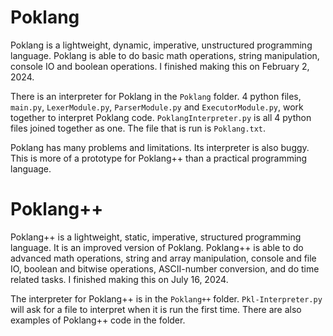 # Poklang
Poklang is a lightweight, dynamic, imperative, unstructured programming language. Poklang is able to do basic math operations, string manipulation, console IO and boolean operations. I finished making this on February 2, 2024.

There is an interpreter for Poklang in the ```Poklang``` folder. 4 python files, ```main.py```, ```LexerModule.py```, ```ParserModule.py``` and ```ExecutorModule.py```, work together to interpret Poklang code. ```PoklangInterpreter.py``` is all 4 python files joined together as one. The file that is run is ```Poklang.txt```.

Poklang has many problems and limitations. Its interpreter is also buggy. This is more of a prototype for Poklang++ than a practical programming language.

# Poklang++
Poklang++ is a lightweight, static, imperative, structured programming language. It is an improved version of Poklang. Poklang++ is able to do advanced math operations, string and array manipulation, console and file IO, boolean and bitwise operations, ASCII-number conversion, and do time related tasks. I finished making this on July 16, 2024.

The interpreter for Poklang++ is in the ```Poklang++``` folder. ```Pkl-Interpreter.py``` will ask for a file to interpret when it is run the first time. There are also examples of Poklang++ code in the folder.
